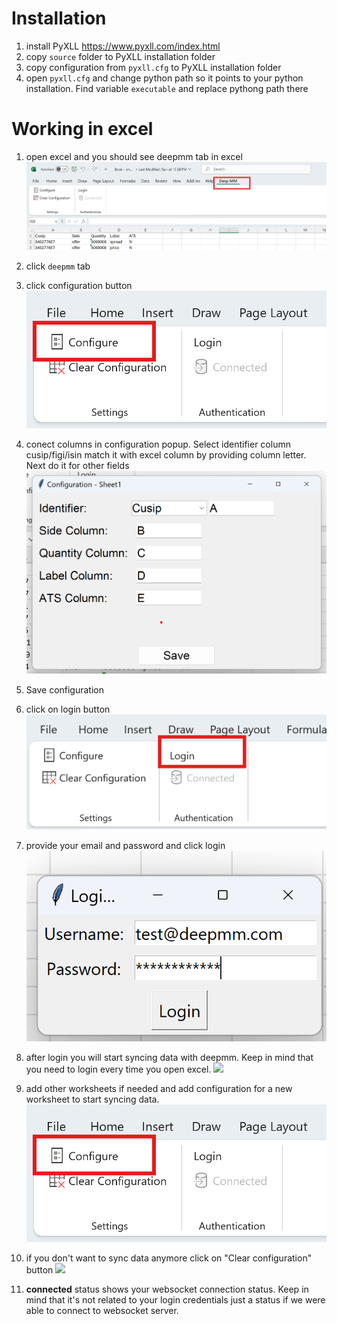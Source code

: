 # Installation
1. install PyXLL https://www.pyxll.com/index.html 
2. copy `source` folder to PyXLL installation folder
3. copy configuration from `pyxll.cfg` to PyXLL installation folder
4. open  `pyxll.cfg` and change python path so it points to your python installation. Find variable `executable` and replace pythong path there


# Working in excel
1. open excel and you should see deepmm tab in excel
![](./images/deepmm-in-menu.png?raw=true "")

2. click `deepmm` tab 
3. click configuration button
![](./images/configure-button.png?raw=true "")
4. conect columns in configuration popup. Select identifier column cusip/figi/isin match it with excel column by providing column letter. Next do it for other fields
![](./images/configure-popup.png?raw=true "")
5. Save configuration
6. click on login button
![](./images/login-button.png?raw=true "")
7. provide your email and password and click login
![](./images/login-popup.png?raw=true "")
8. after login you will start syncing data with deepmm. Keep in mind that you need to login every time you open excel.
![](./images/results.png.png?raw=true "")
9. add other worksheets if needed and add configuration for a new worksheet to start syncing data. 
![](./images/configure-button.png?raw=true "")
10. if you don't want to sync data anymore click on "Clear configuration" button
![](./images/clear-configuration.png.png?raw=true "")
11. **connected** status shows your websocket connection status. Keep in mind that it's not related to your login credentials just a status if we were able to connect to websocket server.